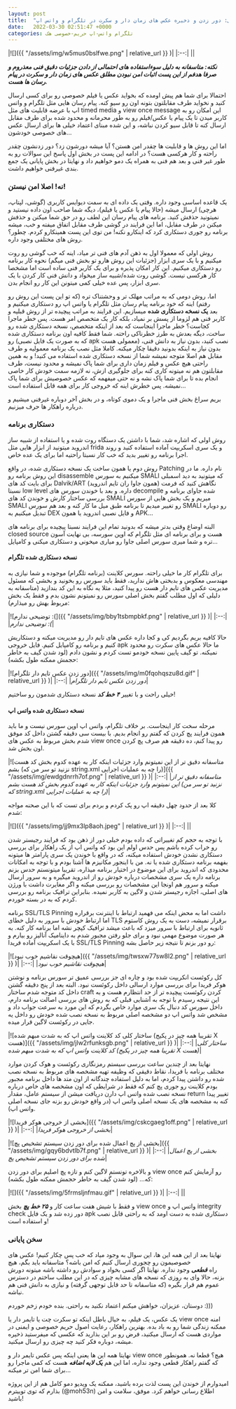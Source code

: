 ```yaml
---
layout: post
title:  "توهم حریم خصوصی: دور زدن و ذخیره عکس های زمان دار و سکرت در تلگرام و واتس اپ"
date:   2022-03-30 02:51:47 +0000
categories: تلگرام واتس-اپ حریم-خصوصی هک
---
```

|![]({{ "/assets/img/w5mus0bslfwe.png" | relative_url }} )|
|:--:|
||

  

_**نکته: متاسفانه به دلیل سوءاستفاده های احتمالی از دادن جزئیات دقیق فنی معذروم و صرفا هدفم از این پست اثبات امن نبودن مطلق عکس های زمان دار و سکرت در پیام رسان ها هست.**_

احتمالا برای شما هم پیش اومده که بخواید عکس یا فیلم خصوصی رو برای کسی ارسال کنید و نخواید طرف مقابلتون بتونه اون رو سیو کنه. پیام رسان هایی مثل تلگرام و واتس اپ با عرضه قابلیت های مثل timed media و view once message این امکان رو به کاربر میدن تا یک پیام یا عکس/فیلم رو به طور محرمانه و محدود شده برای طرف مقابل ارسال کنه تا قابل سیو کردن نباشه، و این شده مبنای اعتماد خیلی ها برای ارسال عکس های خصوصی خودشون...

اما این روش ها و قابلیت ها چقدر امن هستن؟ آیا میشه دورشون زد؟ دور زدنشون چقدر راحته و کار هرکسی هست؟ در ادامه این پست در بخش اول پاسخ این سوالات رو به طور غیر فنی و بعد هم فنی به همراه یک دمو خواهیم داد و نهایتا در بخش پایانی یک جمع بندی غیرفنی خواهیم داشت.

### نه! اصلا امن نیستن!

یک قاعده اساسی وجود داره. وقتی یک داده ای به سمت دیوایس کاربری (گوشی، لپتاپ، هرچی) ارسال میشه (حالا پیام یا عکس یا فیلم)، دیگه شما صاحب اون داده نیستید و نمیتونید حذفش کنید. برنامه های پیام رسان این لطف رو در حق شما میکنن و حذفش میکنن در طرف مقابل، اما این فرایند در گوشی طرف مقابل اتفاق میفته و خب، میشه برنامه رو جوری دستکاری کرد که اینکارو نکنه! من توی این پست همینکارو کردم. چطور؟ روش های مختلفی وجود داره.

روش اولی که معمولا اول به ذهن آدم های فنی تر میاد، اینه که خب گوشی رو روت میکنیم و با یک سری ابزار (جزئیات این روش هارو تو بخش فنی میگم) نحوه کار برنامه رو دستکاری میکنیم. این کار امکان پذیره و برای یک کاربر فنی ساده است اما مشخصا کار هرکسی نیست. گوشی روت شده/شبیه ساز میخواد و دانش فنی کار کردن با یک سری ابزار، پس عده خیلی کمی میتونن این کار رو انجام بدن.

اما، روش دومی که به مراتب مهلک تر و وحشتناک تره (که تو این پست این روش رو رفتم) اینه که خود برنامه پیام رسان مثل تلگرام یا واتس اپ رو دستکاری میکنیم و بعد **یک نسخه دستکاری شده** میسازیم. این فرایند به مراتب پیچیده تر از روش قبلیه و کاربر فنی هم لزوما از پسش بر نمیاد، بلکه کار یک متخصص امر هست. پس خطر ماجرا کجاست؟ خطر ماجرا اینجاست که بعد از اینکه متخصص، نسخه دستکاری شده رو ساخت، دیگه بعدش به طرز خطرناکی راحته. شما فقط کافیه اون برنامه دستکاری شده رو (که به صورت یک فایل نصبی apk معمولی هست) نصب کنید، بدون نیاز به دانش فنی، بدون نیاز به اینکه بدونید دقیقا چکار میکنه. کاملا مثل نصب یک برنامه معمولیه و طرف مقابل هم اصلا متوجه نمیشه شما از نسخه دستکاری شده استفاده می کنید! و به همین راحتی هیچ عکس و فیلم زمان داری برای شما پاک نمیشه و محدود نیست، طرف مقابلتون هم نه میتونه کاری کنه برای جلوگیری ازش، نه لازمه سمت خودش کار خاصی انجام بده تا برای شما پاک نشه و نه حتی میفهمه که عکس خصوصیش برای شما پاک نمیشه. پس خطرش اینه که خروجی کار برای همه قابل استفاده است...

بریم سراغ بخش فنی ماجرا و یک دموی کوتاه، و در بخش آخر دوباره غیرفنی میشیم و درباره راهکار ها حرف میزنیم.

### دستکاری برنامه

روش اولی که اشاره شد، شما با داشتن یک دستگاه روت شده و یا استفاده از شبیه ساز اندروید میتونید از ابزار هایی مثل frida و یک سری اسکریپت آماده استفاده کنید و روند اجرا برنامه رو تغییر بدید که خب کار نسبتا راحتیه اما برای یک عده خاص.

روش دوم یا همون ساخت یک نسخه دستکاری شده، در واقع Patching نام داره. ما در این روش برنامه رو disassemble میکنیم به سورس SMALI که میتونید به دید اسمبلی برای بایت کد های Dalvik/ART (همون جاوا ران تایم اندروید) نگاهش کنید که فرمت نسبتا low level داره. و بعد با خوندن سورس های decompile شده جاوای برنامه و بررسی ساختار کارش و خوندن کد های SMALI میریم و یک بخش هایی از سورس SMALI رو تغییر میدیم تا برنامه طبق میل ما کار کنه و بعد هم سورس SMALI رو دوباره تبدیل میکنیم به DEX و فایل نصبی اندروید یا همون APK...

البته اوضاع وقتی بدتر میشه که بدونید تمام این فرایند نسبتا پیچیده برای برنامه های closed source هست و برای برنامه ای مثل تلگرام که اوپن سورسه، بی نهایت آسون تره و شما میری سورس اصلی جاوا رو میاری میخونی و دستکاری میکنی و کامپایل...

#### نسخه دستکاری شده تلگرام

برای تلگرام کار ما خیلی راحته. سورس کلاینت (برنامه تلگرام) موجوده و شما نیازی به مهندسی معکوس و بدبختی هاش ندارید، فقط باید سورس رو بخونید و بخشی که مسئول مدیریت عکس های تایم دار هست رو پیدا کنید، مثلا یه نگاه به این کد بندازید (متاسفانه به دلیلی که اول مطلب گفتم بخش اصلی سورس رو نمیتونم نشون بدم و فقط یک بخش مربوط بهش رو میذارم):

|![توضیحی ندارم :(]({{ "/assets/img/bby1tsbmpbkf.png" | relative_url }} )|
|:--:|
|*توضیحی ندارم :(*|

حالا کافیه بریم بگردیم کی و کجا داره عکس های تایم دار رو مدیریت میکنه و دستکاریش کنیم و برنامه رو کامپایل کنیم. فایل خروجی apk ما حالا عکس های سکرت رو محدود نمیکنه. تو گیف پایین نسخه خودمو تست کردم و نشون دادم (لود شدن گیف به خاطر حجمش ممکنه طول بکشه):

|![دور زدن عکس تایم دار تلگرام]({{ "/assets/img/m0fqohqszu8d.gif" | relative_url }} )|
|:--:|
|*دور زدن عکس تایم دار تلگرام*|

خیلی راحت و با تغییر **_۴ خط کد_** نسخه دستکاری شدمون رو ساختیم!

#### نسخه دستکاری شده واتس اپ

مرحله سخت کار اینجاست. بر خلاف تلگرام، واتس اپ اوپن سورس نیست و ما باید همون فرایند پچ کردن که گفتم رو انجام بدیم. با بیست سی دقیقه گشتن داخل کد موفق شدم بخش مربوط به عکس های view once رو پیدا کنم، ده دقیقه هم صرف پچ کردن اون بخش شد.

|![متاسفانه دقیق تر از این نمیتونم وارد جزئیات اینکه کار به عهده کدوم بخش کد هست بشم (نزنید تو سر من که string.xml را چه به عملیات اجرایی)]({{ "/assets/img/ewdgdnrrh7of.png" | relative_url }} )|
|:--:|
|*متاسفانه دقیق تر از این نمیتونم وارد جزئیات اینکه کار به عهده کدوم بخش کد هست بشم (نزنید تو سر من که string.xml را چه به عملیات اجرایی)*|

کلا بعد از حدود چهل دقیقه اپ رو پک کردم و بردم برای تست که با این صحنه مواجه شدم:

|![]({{ "/assets/img/jj9mx3lp8aoh.jpeg" | relative_url }} )|
|:--:|
||

با توجه به حجم کم تغییراتی که داده بودم خیلی دور از ذهن بود که فرایند رجیستر شدن رو خراب کرده باشم پس حدس اولم این بود که واتس اپ از یک راهکار برای بررسی دستکاری نشدن خودش استفاده میکنه، که در واقع با خوندن یک سری پارامتر ها میتونه بفهمه برنامه دستکاری شده یا نه. من با اینجور مکانیزم ها آشنا بودم و با توجه به امکانات محدودی که اندروید برای این موضوع در اختیار برنامه میذاره، تقریبا میتونستم حدس بزنم برنامه داره یک سری مشخصات درباره خودش رو از اندروید میگیره و به سرور ارسال میکنه و سرور هم اونجا این مشخصات رو بررسی میکنه و اگر مغایرت داشت با ورژن های اصلی، اجازه رجیستر شدن و لاگین به کاربر نمیده. بنابراین ترافیک برنامه رو بررسی کردم که به در بسته خوردم.

برنامه SSL/TLS Pinning داشت اما به محض اینکه می فهمید ارتباط با اینترنت برقراره اما ارتباط خودش با سرور به دلیل خطای TLS برقرار نمیشه، دست به یک روش کاستوم ثانویه برای ارتباط با سرور میزد که باعث میشد ترافیک کپچر نشه اما برنامه کار کنه. به هر صورت موضوع مهمی نبود و برای جلو رفتن مجبور شدم به داینامیک آنالیز رو بیارم و با یک اسکریپت آماده فریدا SSL/TLS Pinning رو دور بزنم تا نتیجه زیر حاصل بشه:

|![هیچوقت نقاشیم خوب نبود]({{ "/assets/img/twsxw77sw8l2.png" | relative_url }} )|
|:--:|
|*هیچوقت نقاشیم خوب نبود*|

کل رکوئست انکریپت شده بود و چاره ای جز بررسی عمیق تر سورس برنامه و نوشتن هوکر فریدا برای بررسی موارد ارسالی داخل رکوئست نبود. البته بعد از پنج دقیقه گشتن داخل کد متوجه شدم ساختار craft کردن رکوئست پیچیده تر از حد انتظارم هست و به این نتیجه رسیدم با توجه به آشنایی قبلی که به روش های بررسی اصالت برنامه دارم، داخل سورس کد دنبال یک سری موارد خاص بگردم که این مورد به سرعت جواب داد و مشخص شد واتس اپ دو مشخصه اصلی مربوط به نسخه نصب شده خودش رو داخل یه جایی در رکوئست لاگین قرار میده.

|![ساختار کلی کد کلاینت واتس اپ که به شدت مبهم شده (تقریبا همه چیز در پکیج X هست)]({{ "/assets/img/jlw2rfunksgb.png" | relative_url }} )|
|:--:|
|*ساختار کلی کد کلاینت واتس اپ که به شدت مبهم شده (تقریبا همه چیز در پکیج X هست)*|

نهایتا بعد از چندین ساعت بررسی سیستم رمزنگاری رکوئست و هوک کردن موارد مختلف برنامه با فریدا، نقاط دقیقی که وظیفه تهیه مشخصه های مربوط به نسخه نصب شده رو داشتن پیدا کردم، اما به دلیل استفاده چندگانه از اون متد ها داخل برنامه مجبور بودم کلاینت رو جوری پچ کنم که فقط در شرایطی که اون مشخصه های خاص درباره نسخه نصب شده واتس اپ دارن دریافت میشن از سیستم عامل، مقدار return تغییر پیدا کنه به مشخصه های یک نسخه اصلی واتس اپ (در واقع خودش رو بزنه جای نسخه اصلی واتس اپ).

|![بخشی از خروجی هوکر فریدا]({{ "/assets/img/cskcgaeg1off.png" | relative_url }} )|
|:--:|
|*بخشی از خروجی هوکر فریدا*|

  

|![بخشی از پچ اعمال شده برای دور زدن سیستم تشخیص پچ]({{ "/assets/img/gqy6bdvtlb7f.png" | relative_url }} )|
|:--:|
|*بخشی از پچ اعمال شده برای دور زدن سیستم تشخیص پچ*|

و بالاخره تونستم لاگین کنم و تازه پچ اصلیم برای دور زدن view once رو آزمایش کنم که... (لود شدن گیف به خاطر حجمش ممکنه طول بکشه):

|![]({{ "/assets/img/5frmsljnfmau.gif" | relative_url }} )|
|:--:|
||

و فقط با شیش هفت ساعت کار و _**۲۵ خط پچ**_ بخش view once واتس اپ و integrity check دور زده شد و یک فایل apk دستکاری شده به دست اومد که به راحتی قابل نصب و استفاده است!

### سخن پایانی

نهایتا بعد از این همه این ها، این سوال به وجود میاد که خب پس چکار کنیم! عکس های خصوصیمون رو چجوری ارسال کنیم که امن باشه؟ متاسفانه باید بگم، هیچ راه _**قطعی**_ وجود نداره. نهایتا اگر کسی بخواد و سوادش رو داشته باشه میتونه دورش بزنه، حالا وای به روزی که نسخه های مشابه چیزی که در این مطلب ساختم در دسترس عموم هم قرار بگیره (که متاسفانه تا حد قابل توجهی گرفته) و نیازی به دانش فنی هم نباشه.

دوستان، عزیزان، خواهش میکنم اعتماد نکنید به راحتی. بنده خودم زخم خوردم :)))

یک عکس، یک فیلم، به خیال باطل اینکه تو سکرت چت یا تایمر دار یا view once امنه ممکنه زندگی شما رو به باد بده. بهترین راهکار، رعایت اصول حریم خصوصی و ایمنی در مواردی هست که ارسال میکنید، فرض رو بر این بذارید که عکسی که میفرستید ذخیره میشه، دوباره فکر کنید چه چیزی رو ارسال میکنید.

نهایتا همه این ها یعنی اینکه پس عکس تایمر دار و view once هیچ؟ قطعا نه. همونطور که گفتم راهکار قطعی وجود نداره، اما این هم _**یک لایه اضافه**_ هست که کمی ماجرا رو برای شما امن تر میکنه...

امیدوارم از خوندن این پست لذت برده باشید، ممکنه یک ویدیو دمو کامل هم از این پروژه بذارم که توی توییترم (@moh53n) اطلاع رسانی خواهم کرد. موفق، سلامت و امن باشید!